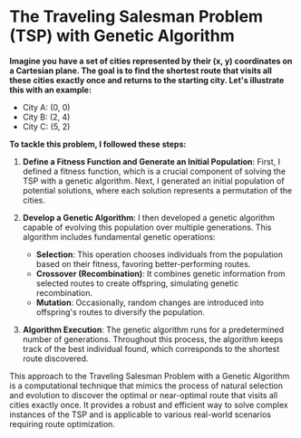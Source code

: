 # The Traveling Salesman Problem (TSP) with Genetic Algorithm

**Imagine you have a set of cities represented by their (x, y) coordinates on a Cartesian plane. The goal is to find the shortest route that visits all these cities exactly once and returns to the starting city. Let's illustrate this with an example:**

- City A: (0, 0)
- City B: (2, 4)
- City C: (5, 2)

**To tackle this problem, I followed these steps:**

1. **Define a Fitness Function and Generate an Initial Population**: First, I defined a fitness function, which is a crucial component of solving the TSP with a genetic algorithm. Next, I generated an initial population of potential solutions, where each solution represents a permutation of the cities.

2. **Develop a Genetic Algorithm**: I then developed a genetic algorithm capable of evolving this population over multiple generations. This algorithm includes fundamental genetic operations:
   - **Selection**: This operation chooses individuals from the population based on their fitness, favoring better-performing routes.
   - **Crossover (Recombination)**: It combines genetic information from selected routes to create offspring, simulating genetic recombination.
   - **Mutation**: Occasionally, random changes are introduced into offspring's routes to diversify the population.

3. **Algorithm Execution**: The genetic algorithm runs for a predetermined number of generations. Throughout this process, the algorithm keeps track of the best individual found, which corresponds to the shortest route discovered.

This approach to the Traveling Salesman Problem with a Genetic Algorithm is a computational technique that mimics the process of natural selection and evolution to discover the optimal or near-optimal route that visits all cities exactly once. It provides a robust and efficient way to solve complex instances of the TSP and is applicable to various real-world scenarios requiring route optimization.
